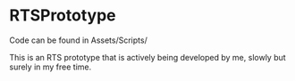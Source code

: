 # RTSPrototype

Code can be found in Assets/Scripts/

This is an RTS prototype that is actively being developed by me, slowly but surely in my free time.
